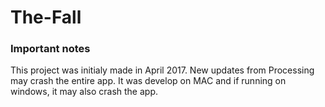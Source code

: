 # The-Fall

### Important notes
This project was initialy made in April 2017. New updates from Processing may crash the entire app. It was develop on  MAC and if running on windows, it may also crash the app.
